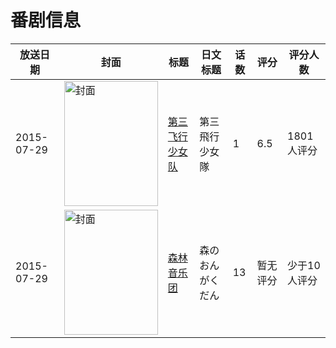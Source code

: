 # 番剧信息

|放送日期|封面|标题|日文标题|话数|评分|评分人数|
|---|---|---|---|---|---|---|
|2015-07-29|<img src="https://lain.bgm.tv/pic/cover/c/8b/98/126606_S6mvh.jpg" alt="封面" style="width:150px;height:200px;object-fit:cover;">|[第三飞行少女队](https://bangumi.tv/subject/126606)|第三飛行少女隊|1|6.5|1801人评分|
|2015-07-29|<img src="https://lain.bgm.tv/pic/cover/c/6d/8a/210788_TMHWD.jpg" alt="封面" style="width:150px;height:200px;object-fit:cover;">|[森林音乐团](https://bangumi.tv/subject/210788)|森のおんがくだん|13|暂无评分|少于10人评分|
